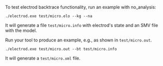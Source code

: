 To test electrod backtrace functionality, run an example with no_analysis:

```
./electrod.exe test/micro.elo --kg --na  
```

It will generate a file `test/micro.info` with electrod's state and an SMV file with the model.

Run your tool to produce an example, e.g., as shown in `test/micro.out`.

```
./electrod.exe test/micro.out --bt test/micro.info
```

It will generate a `test/micro.xml` file.